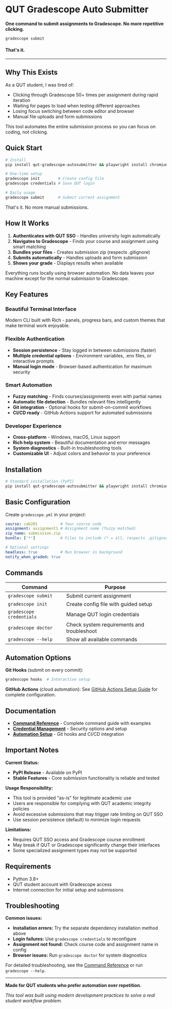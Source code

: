 # QUT Gradescope Auto Submitter

**One command to submit assignments to Gradescope. No more repetitive clicking.**

```bash
gradescope submit  
```
#### That's it.
---

## Why This Exists

As a QUT student, I was tired of:
- Clicking through Gradescope 50+ times per assignment during rapid iteration
- Waiting for pages to load when testing different approaches
- Losing focus switching between code editor and browser
- Manual file uploads and form submissions

This tool automates the entire submission process so you can focus on coding, not clicking.

## Quick Start

```bash
# Install
pip install qut-gradescope-autosubmitter && playwright install chromium

# One-time setup
gradescope init        # Create config file
gradescope credentials # Save QUT login

# Daily usage
gradescope submit      # Submit current assignment
```

That's it. No more manual submissions.

## How It Works

1. **Authenticates with QUT SSO** - Handles university login automatically
2. **Navigates to Gradescope** - Finds your course and assignment using smart matching
3. **Bundles your files** - Creates submission zip (respects .gitignore)
4. **Submits automatically** - Handles uploads and form submission
5. **Shows your grade** - Displays results when available

Everything runs locally using browser automation. No data leaves your machine except for the normal submission to Gradescope.

## Key Features

### Beautiful Terminal Interface
Modern CLI built with Rich - panels, progress bars, and custom themes that make terminal work enjoyable.

### Flexible Authentication
- **Session persistence** - Stay logged in between submissions (faster)
- **Multiple credential options** - Environment variables, .env files, or interactive prompts
- **Manual login mode** - Browser-based authentication for maximum security

### Smart Automation
- **Fuzzy matching** - Finds courses/assignments even with partial names
- **Automatic file detection** - Bundles relevant files intelligently
- **Git integration** - Optional hooks for submit-on-commit workflows
- **CI/CD ready** - GitHub Actions support for automated submissions

### Developer Experience
- **Cross-platform** - Windows, macOS, Linux support
- **Rich help system** - Beautiful documentation and error messages
- **System diagnostics** - Built-in troubleshooting tools
- **Customizable UI** - Adjust colors and behavior to your preference

## Installation

```bash
# Standard installation (PyPI)
pip install qut-gradescope-autosubmitter && playwright install chromium
```

## Basic Configuration

Create `gradescope.yml` in your project:
```yaml
course: cab201          # Your course code
assignment: assignment1 # Assignment name (fuzzy matched)
zip_name: submission.zip
bundle: ['*']           # Files to include (* = all, respects .gitignore)

# Optional settings
headless: true          # Run browser in background
notify_when_graded: true
```

## Commands

| Command | Purpose |
|---------|---------|
| `gradescope submit` | Submit current assignment |
| `gradescope init` | Create config file with guided setup |
| `gradescope credentials` | Manage QUT login credentials |
| `gradescope doctor` | Check system requirements and troubleshoot |
| `gradescope --help` | Show all available commands |

## Automation Options

**Git Hooks** (submit on every commit):
```bash
gradescope hooks  # Interactive setup
```

**GitHub Actions** (cloud automation):
See [GitHub Actions Setup Guide](GITHUB_ACTIONS_SETUP.md) for complete configuration.

## Documentation

- **[Command Reference](CLI_REFERENCE.md)** - Complete command guide with examples
- **[Credential Management](CREDENTIALS.md)** - Security options and setup
- **[Automation Setup](GITHUB_ACTIONS_SETUP.md)** - Git hooks and CI/CD integration

## Important Notes

**Current Status:**
- **PyPI Release** - Available on PyPI
- **Stable Features** - Core submission functionality is reliable and tested

**Usage Responsibility:**
- This tool is provided "as-is" for legitimate academic use
- Users are responsible for complying with QUT academic integrity policies
- Avoid excessive submissions that may trigger rate limiting on QUT SSO
- Use session persistence (default) to minimize login requests

**Limitations:**
- Requires QUT SSO access and Gradescope course enrollment
- May break if QUT or Gradescope significantly change their interfaces
- Some specialized assignment types may not be supported

## Requirements

- Python 3.8+
- QUT student account with Gradescope access
- Internet connection for initial setup and submissions

## Troubleshooting

**Common issues:**
- **Installation errors:** Try the separate dependency installation method above
- **Login failures:** Use `gradescope credentials` to reconfigure
- **Assignment not found:** Check course code and assignment name in config
- **Browser issues:** Run `gradescope doctor` for system diagnostics

For detailed troubleshooting, see the [Command Reference](docs/CLI_REFERENCE.md) or run `gradescope --help`.

---

**Made for QUT students who prefer automation over repetition.**

*This tool was built using modern development practices to solve a real student workflow problem.*
